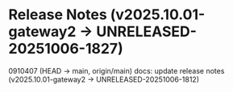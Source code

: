 # Release Notes (v2025.10.01-gateway2 → UNRELEASED-20251006-1827)

0910407 (HEAD -> main, origin/main) docs: update release notes (v2025.10.01-gateway2 → UNRELEASED-20251006-1812)

